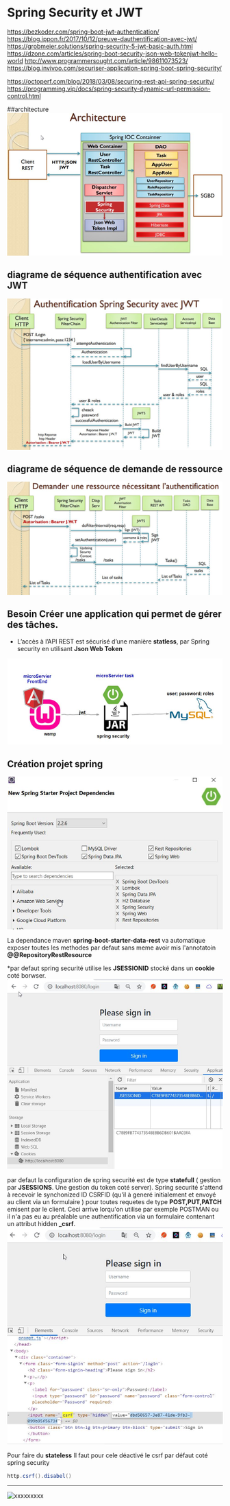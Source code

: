 #  Spring Security et JWT

https://bezkoder.com/spring-boot-jwt-authentication/
https://blog.ippon.fr/2017/10/12/preuve-dauthentification-avec-jwt/
https://grobmeier.solutions/spring-security-5-jwt-basic-auth.html
https://dzone.com/articles/spring-boot-security-json-web-tokenjwt-hello-world
http://www.programmersought.com/article/98611073523/
https://blog.invivoo.com/securiser-application-spring-boot-spring-security/

https://octoperf.com/blog/2018/03/08/securing-rest-api-spring-security/
https://programming.vip/docs/spring-security-dynamic-url-permission-control.html


##architecture
![](images/miseEnOeuvre/Architecture.jpg)


## diagrame de séquence authentification avec JWT
![](images/miseEnOeuvre/diagrameAuthentification.jpg)

## diagrame de séquence de demande de ressource
![](images/miseEnOeuvre/diagrameSequenceDemanderResource.jpg)


##  Besoin Créer une application qui permet de gérer des tâches.
- L’accès à l’API REST est sécurisé d’une manière **statless**, par Spring security en utilisant **Json Web Token**

![](images/miseEnOeuvre/projet.jpg)


## Création projet spring
![](images/miseEnOeuvre/projetSpringboot.jpg)





La dependance maven **spring-boot-starter-data-rest** va automatique exposer toutes les methodes par defaut sans meme avoir mis l'annotatoin **@@RepositoryRestResource**


*par defaut spring securité utilise les **JSESSIONID** stocké dans un **cookie** coté borwser.
![xxxxxxxxx](images/miseEnOeuvre/jession.jpg)



par defaut la configuration de spring securité est de type **statefull** ( gestion par **JSESSIONS**. Une gestion du token coté server). Spring securité s'attend à recevoir le synchonized ID CSRFID (qu'il à generé initialement et envoyé au client via un formulaire ) pour toutes requetes de type **POST,PUT,PATCH** emisent par le client. Ceci arrive lorqu'on utilise par exemple POSTMAN ou il n'a pas eu au préalable une authentification via un formulaire contenant un attribut hidden **_csrf**. 
![xxxxxxxxx](images/miseEnOeuvre/csrfid.jpg)

Pour faire du **stateless** Il faut pour cele  déactivé le csrf par défaut coté spring security

````java
http.csrf().disabel()
```` 

 
----------------------------------------------------------------

![xxxxxxxxx](images/miseEnOeuvre/xxxxxxxxxxxxxxxx)
